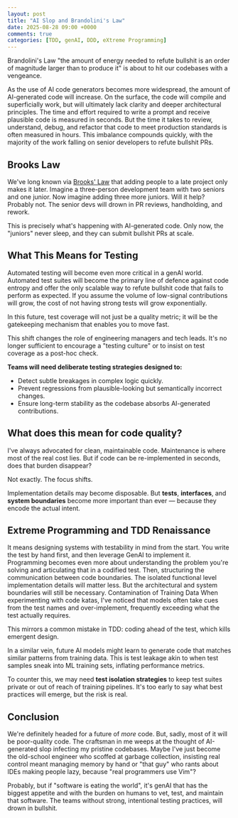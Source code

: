```yaml
---
layout: post
title: "AI Slop and Brandolini's Law"
date: 2025-08-28 09:00 +0000
comments: true
categories: [TDD, genAI, DDD, eXtreme Programming]
---
```


Brandolini's Law "the amount of energy needed to refute bullshit is an order of magnitude larger than to produce it" is about to hit our codebases with a vengeance.

As the use of AI code generators becomes more widespread, the amount of AI-generated code will increase. On the surface, the code will compile and superficially work, but will ultimately lack clarity and deeper architectural principles. The time and effort required to write a prompt and receive plausible code is measured in seconds. But the time it takes to review, understand, debug, and refactor that code to meet production standards is often measured in hours. This imbalance compounds quickly, with the majority of the work falling on senior developers to refute bullshit PRs. 

## Brooks Law
We've long known via [Brooks' Law](https://en.wikipedia.org/wiki/Brooks%27s_law) that adding people to a late project only makes it later. Imagine a three-person development team with two seniors and one junior. Now imagine adding three more juniors. Will it help? Probably not. The senior devs will drown in PR reviews, handholding, and rework.

This is precisely what's happening with AI-generated code. Only now, the "juniors" never sleep, and they can submit bullshit PRs at scale.

## What This Means for Testing 

Automated testing will become even more critical in a genAI world. Automated test suites will become the primary line of defence against code entropy and offer the only scalable way to refute bullshit code that fails to perform as expected. If you assume the volume of low-signal contributions will grow, the cost of not having strong tests will grow exponentially.

In this future, test coverage will not just be a quality metric; it will be the gatekeeping mechanism that enables you to move fast.

This shift changes the role of engineering managers and tech leads. It's no longer sufficient to encourage a "testing culture" or to insist on test coverage as a post-hoc check.

**Teams will need deliberate testing strategies designed to:**

- Detect subtle breakages in complex logic quickly.
- Prevent regressions from plausible-looking but semantically incorrect changes.
- Ensure long-term stability as the codebase absorbs AI-generated contributions.

## What does this mean for code quality?

I've always advocated for clean, maintainable code. Maintenance is where most of the real cost lies. But if code can be re-implemented in seconds, does that burden disappear?

Not exactly. The focus shifts.

Implementation details may become disposable. But **tests**, **interfaces**, and **system boundaries** become more important than ever — because they encode the actual intent.

## Extreme Programming and TDD Renaissance

It means designing systems with testability in mind from the start. You write the test by hand first, and then leverage GenAI to implement it. Programming becomes even more about understanding the problem you're solving and articulating that in a codified test. Then, structuring the communication between code boundaries. The isolated functional level implementation details will matter less. But the architectural and system boundaries will still be necessary.
Contamination of Training Data
When experimenting with code katas, I've noticed that models often take cues from the test names and over-implement, frequently exceeding what the test actually requires.

This mirrors a common mistake in TDD: coding ahead of the test, which kills emergent design.

In a similar vein, future AI models might learn to generate code that matches similar patterns from training data. This is test leakage akin to when test samples sneak into ML training sets, inflating performance metrics.

To counter this, we may need **test isolation strategies** to keep test suites private or out of reach of training pipelines. It's too early to say what best practices will emerge, but the risk is real.

## Conclusion

We're definitely headed for a future of *more* code. But, sadly, most of it will be poor-quality code. The craftsman in me weeps at the thought of AI-generated slop infecting my pristine codebases. Maybe I've just become the old-school engineer who scoffed at garbage collection, insisting real control meant managing memory by hand or "that guy" who rants about IDEs making people lazy, because "real programmers use Vim"?

Probably, but if "software is eating the world", it's genAI that has the biggest appetite and with the burden on humans to vet, test, and maintain that software. The teams without strong, intentional testing practices, will drown in bullshit.
